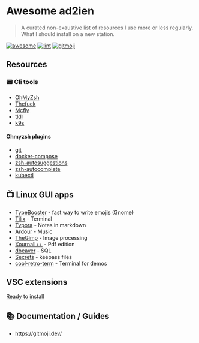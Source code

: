 # Awesome ad2ien

> A curated non-exaustive list of resources I use more or less regularly. What I should install on a new station.

[![awesome](https://cdn.rawgit.com/sindresorhus/awesome/d7305f38d29fed78fa85652e3a63e154dd8e8829/media/badge.svg)](https://github.com/ad2ien/awesome)
[![lint](https://img.shields.io/github/actions/workflow/status/ad2ien/awesome/lint.yml?label=lint&logo=github)](https://github.com/ad2ien/awesome/actions/workflows/lint.yml)
[![gitmoji](https://img.shields.io/badge/gitmoji-%20😜%20😍-FFDD67.svg)](https://gitmoji.dev)

## Resources

### 📟️ Cli tools

- [OhMyZsh](https://github.com/ohmyzsh/ohmyzsh/)
- [Thefuck](https://github.com/nvbn/thefuck)
- [Mcfly](https://github.com/cantino/mcfly)
- [tldr](https://github.com/tldr-pages/tldr)
- [k9s](https://github.com/derailed/k9s)

#### Ohmyzsh plugins

- [git](https://github.com/ohmyzsh/ohmyzsh/tree/master/plugins/git)
- [docker-compose](https://github.com/ohmyzsh/ohmyzsh/tree/master/plugins/docker-compose)
- [zsh-autosuggestions](https://github.com/zsh-users/zsh-autosuggestions)
- [zsh-autocomplete](https://github.com/marlonrichert/zsh-autocomplete)
- [kubectl](https://github.com/ohmyzsh/ohmyzsh/tree/master/plugins/kubectl)

## 📺️ Linux GUI apps

- [TypeBooster](https://github.com/mike-fabian/ibus-typing-booster) - fast way to write emojis (Gnome)
- [Tilix](https://github.com/gnunn1/tilix) - Terminal
- [Typora](https://github.com/typora) - Notes in markdown
- [Ardour](http://ardour.org/) - Music
- [TheGimp](https://www.gimp.org) - Image processing
- [Xournall++](https://github.com/xournalpp/xournalpp) - Pdf edition
- [dbeaver](https://dbeaver.io/) - SQL
- [Secrets](https://gitlab.gnome.org/World/secrets) - keepass files
- [cool-retro-term](https://github.com/Swordfish90/cool-retro-term) - Terminal for demos

## VSC extensions

[Ready to install](code-extensions.sh)

## 📚 Documentation / Guides

- <https://gitmoji.dev/>
